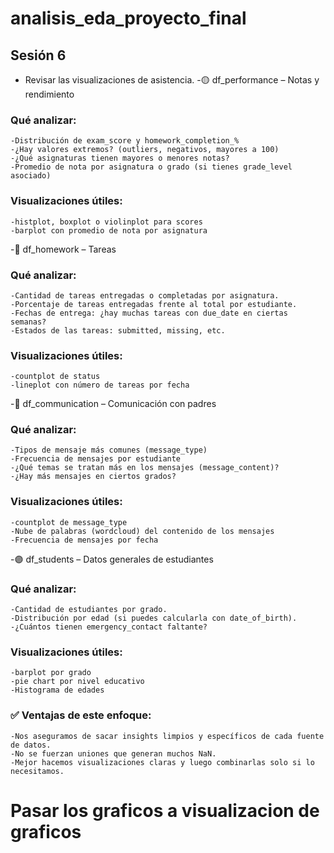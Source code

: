 # analisis_eda_proyecto_final

## Sesión 6
- Revisar las visualizaciones de asistencia.
-🟡 df_performance – Notas y rendimiento
### Qué analizar:
    -Distribución de exam_score y homework_completion_%
    -¿Hay valores extremos? (outliers, negativos, mayores a 100)
    -¿Qué asignaturas tienen mayores o menores notas?
    -Promedio de nota por asignatura o grado (si tienes grade_level asociado)
### Visualizaciones útiles:
    -histplot, boxplot o violinplot para scores
    -barplot con promedio de nota por asignatura



-🔵 df_homework – Tareas
### Qué analizar:
    -Cantidad de tareas entregadas o completadas por asignatura.
    -Porcentaje de tareas entregadas frente al total por estudiante.
    -Fechas de entrega: ¿hay muchas tareas con due_date en ciertas semanas?
    -Estados de las tareas: submitted, missing, etc.
### Visualizaciones útiles:
    -countplot de status
    -lineplot con número de tareas por fecha



-🔴 df_communication – Comunicación con padres
### Qué analizar:
    -Tipos de mensaje más comunes (message_type)
    -Frecuencia de mensajes por estudiante
    -¿Qué temas se tratan más en los mensajes (message_content)?
    -¿Hay más mensajes en ciertos grados?
### Visualizaciones útiles:
    -countplot de message_type
    -Nube de palabras (wordcloud) del contenido de los mensajes
    -Frecuencia de mensajes por fecha



-🟣 df_students – Datos generales de estudiantes
### Qué analizar:
    -Cantidad de estudiantes por grado.
    -Distribución por edad (si puedes calcularla con date_of_birth).
    -¿Cuántos tienen emergency_contact faltante?
### Visualizaciones útiles:
    -barplot por grado
    -pie chart por nivel educativo
    -Histograma de edades




### ✅ Ventajas de este enfoque:
    -Nos aseguramos de sacar insights limpios y específicos de cada fuente de datos.
    -No se fuerzan uniones que generan muchos NaN.
    -Mejor hacemos visualizaciones claras y luego combinarlas solo si lo necesitamos.

# Pasar los graficos a visualizacion de graficos




